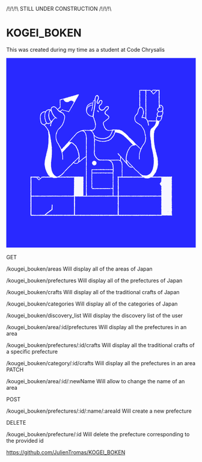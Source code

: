 /!\/!\/!\ STILL UNDER CONSTRUCTION /!\/!\/!\


# KOGEI_BOKEN
This was created during my time as a student at Code Chrysalis

![](giphy.gif)

GET

/kougei_bouken/areas
Will display all of the areas of Japan

/kougei_bouken/prefectures
Will display all of the prefectures of Japan

/kougei_bouken/crafts
Will display all of the traditional crafts of Japan

/kougei_bouken/categories
Will display all of the categories of Japan

/kougei_bouken/discovery_list
Will display the discovery list of the user

/kougei_bouken/area/:id/prefectures
Will display all the prefectures in an area

/kougei_bouken/prefectures/:id/crafts
Will display all the traditional crafts of a specific prefecture

/kougei_bouken/category/:id/crafts
Will display all the prefectures in an area
PATCH

/kougei_bouken/area/:id/:newName
Will allow to change the name of an area

POST

/kougei_bouken/prefectures/:id/:name/:areaId
Will create a new prefecture

DELETE

/kougei_bouken/prefecture/:id
Will delete the prefecture corresponding to the provided id

https://github.com/JulienTromas/KOGEI_BOKEN
